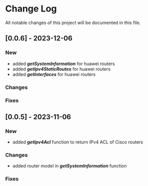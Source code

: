 # Change Log
All notable changes of this project will be documented in this file.

## [0.0.6] - 2023-12-06
### New

- added __*getSystemInformation*__ for huawei routers
- added __*getIpv4StaticRoutes*__ for huawei routers
- added __*getInterfaces*__ for huawei routers
 
### Changes
 
### Fixes

## [0.0.5] - 2023-11-06
### New

- added __*getIpv4Acl*__ function to return IPv4 ACL of Cisco routers
 
### Changes

- added router model in __*getSystemInformation*__ function
 
### Fixes
